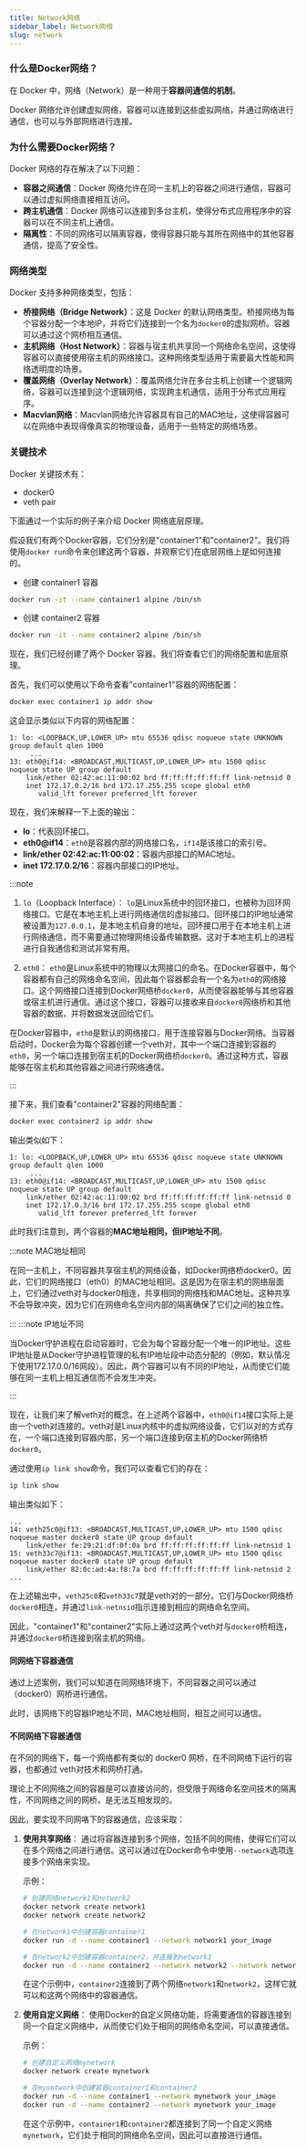 ```yaml
---
title: Network网络
sidebar_label: Network网络
slug: network
---
```


### 什么是Docker网络？
在 Docker 中，网络（Network）是一种用于**容器间通信的机制**。

Docker 网络允许创建虚拟网络，容器可以连接到这些虚拟网络，并通过网络进行通信，也可以与外部网络进行连接。

### 为什么需要Docker网络？
Docker 网络的存在解决了以下问题：
- **容器之间通信**：Docker 网络允许在同一主机上的容器之间进行通信，容器可以通过虚拟网络直接相互访问。
- **跨主机通信**：Docker 网络可以连接到多台主机，使得分布式应用程序中的容器可以在不同主机上通信。
- **隔离性**：不同的网络可以隔离容器，使得容器只能与其所在网络中的其他容器通信，提高了安全性。


### 网络类型
Docker 支持多种网络类型，包括：
 - **桥接网络（Bridge Network）**：这是 Docker 的默认网络类型。桥接网络为每个容器分配一个本地IP，并将它们连接到一个名为`docker0`的虚拟网桥。容器可以通过这个网桥相互通信。
 - **主机网络（Host Network）**：容器与宿主机共享同一个网络命名空间，这使得容器可以直接使用宿主机的网络接口。这种网络类型适用于需要最大性能和网络透明度的场景。
 - **覆盖网络（Overlay Network）**：覆盖网络允许在多台主机上创建一个逻辑网络，容器可以连接到这个逻辑网络，实现跨主机通信，适用于分布式应用程序。
 - **Macvlan网络**：Macvlan网络允许容器具有自己的MAC地址，这使得容器可以在网络中表现得像真实的物理设备，适用于一些特定的网络场景。


### 关键技术
Docker 关键技术有：
- docker0
- veth pair

下面通过一个实际的例子来介绍 Docker 网络底层原理。

假设我们有两个Docker容器，它们分别是"container1"和"container2"。我们将使用`docker run`命令来创建这两个容器，并观察它们在底层网络上是如何连接的。

- 创建 container1 容器
```bash
docker run -it --name container1 alpine /bin/sh
```
- 创建 container2 容器
```bash
docker run -it --name container2 alpine /bin/sh
```

现在，我们已经创建了两个 Docker 容器。我们将查看它们的网络配置和底层原理。

首先，我们可以使用以下命令查看"container1"容器的网络配置：
```bash
docker exec container1 ip addr show
```

这会显示类似以下内容的网络配置：
```
1: lo: <LOOPBACK,UP,LOWER_UP> mtu 65536 qdisc noqueue state UNKNOWN group default qlen 1000
     ...
13: eth0@if14: <BROADCAST,MULTICAST,UP,LOWER_UP> mtu 1500 qdisc noqueue state UP group default
    link/ether 02:42:ac:11:00:02 brd ff:ff:ff:ff:ff:ff link-netnsid 0
    inet 172.17.0.2/16 brd 172.17.255.255 scope global eth0
       valid_lft forever preferred_lft forever
```

现在，我们来解释一下上面的输出：
- **lo**：代表回环接口。
- **eth0@if14**：`eth0`是容器内部的网络接口名，`if14`是该接口的索引号。
- **link/ether 02:42:ac:11:00:02**：容器内部接口的MAC地址。
- **inet 172.17.0.2/16**：容器内部接口的IP地址。

:::note

1. `lo`（Loopback Interface）：
   `lo`是Linux系统中的回环接口，也被称为回环网络接口。它是在本地主机上进行网络通信的虚拟接口。回环接口的IP地址通常被设置为`127.0.0.1`，是本地主机自身的地址。回环接口用于在本地主机上进行网络通信，而不需要通过物理网络设备传输数据。这对于本地主机上的进程进行自我通信和测试非常有用。

2. `eth0`：
   `eth0`是Linux系统中的物理以太网接口的命名。在Docker容器中，每个容器都有自己的网络命名空间，因此每个容器都会有一个名为`eth0`的网络接口。这个网络接口连接到Docker网络桥`docker0`，从而使容器能够与其他容器或宿主机进行通信。通过这个接口，容器可以接收来自`docker0`网络桥和其他容器的数据，并将数据发送回给它们。

在Docker容器中，`eth0`是默认的网络接口，用于连接容器与Docker网络。当容器启动时，Docker会为每个容器创建一个veth对，其中一个端口连接到容器的`eth0`，另一个端口连接到宿主机的Docker网络桥`docker0`。通过这种方式，容器能够在宿主机和其他容器之间进行网络通信。

:::

接下来，我们查看"container2"容器的网络配置：
```bash
docker exec container2 ip addr show
```

输出类似如下：
```
1: lo: <LOOPBACK,UP,LOWER_UP> mtu 65536 qdisc noqueue state UNKNOWN group default qlen 1000
     ...
13: eth0@if14: <BROADCAST,MULTICAST,UP,LOWER_UP> mtu 1500 qdisc noqueue state UP group default
    link/ether 02:42:ac:11:00:02 brd ff:ff:ff:ff:ff:ff link-netnsid 0
    inet 172.17.0.3/16 brd 172.17.255.255 scope global eth0
       valid_lft forever preferred_lft forever
```

此时我们注意到，两个容器的**MAC地址相同，但IP地址不同**。

:::note MAC地址相同

在同一主机上，不同容器共享宿主机的网络设备，如Docker网络桥docker0。因此，它们的网络接口（eth0）的MAC地址相同。这是因为在宿主机的网络层面上，它们通过veth对与docker0相连，共享相同的网络栈和MAC地址。这种共享不会导致冲突，因为它们在网络命名空间内部的隔离确保了它们之间的独立性。

:::
:::note IP地址不同

当Docker守护进程在启动容器时，它会为每个容器分配一个唯一的IP地址。这些IP地址是从Docker守护进程管理的私有IP地址段中动态分配的（例如，默认情况下使用172.17.0.0/16网段）。因此，两个容器可以有不同的IP地址，从而使它们能够在同一主机上相互通信而不会发生冲突。

:::

现在，让我们来了解veth对的概念。在上述两个容器中，`eth0@if14`接口实际上是由一个veth对连接的。veth对是Linux内核中的虚拟网络设备，它们以对的方式存在，一个端口连接到容器内部，另一个端口连接到宿主机的Docker网络桥`docker0`。

通过使用`ip link show`命令，我们可以查看它们的存在：
```bash
ip link show
```

输出类似如下：
```
...
14: veth25c0@if13: <BROADCAST,MULTICAST,UP,LOWER_UP> mtu 1500 qdisc noqueue master docker0 state UP group default
    link/ether fe:29:21:df:0f:0a brd ff:ff:ff:ff:ff:ff link-netnsid 1
15: veth33c7@if13: <BROADCAST,MULTICAST,UP,LOWER_UP> mtu 1500 qdisc noqueue master docker0 state UP group default
    link/ether 82:0c:ad:4a:f8:7a brd ff:ff:ff:ff:ff:ff link-netnsid 2
...
```

在上述输出中，`veth25c0`和`veth33c7`就是veth对的一部分。它们与Docker网络桥`docker0`相连，并通过`link-netnsid`指示连接到相应的网络命名空间。

因此，"container1"和"container2"实际上通过这两个veth对与`docker0`桥相连，并通过`docker0`桥连接到宿主机的网络。


#### 同网络下容器通信
通过上述案例，我们可以知道在同网络环境下，不同容器之间可以通过（docker0）网桥进行通信。

此时，该网络下的容器IP地址不同，MAC地址相同，相互之间可以通信。

#### 不同网络下容器通信
在不同的网络下，每一个网络都有类似的 docker0 网桥，在不同网络下运行的容器，也都通过 veth对技术和网桥打通。

理论上不同网络之间的容器是可以直接访问的，但受限于网络命名空间技术的隔离性，不同网络之间的网桥，是无法互相发现的。

因此，要实现不同网咯下的容器通信，应该采取：

1. **使用共享网络**：
   通过将容器连接到多个网络，包括不同的网络，使得它们可以在多个网络之间进行通信。这可以通过在Docker命令中使用`--network`选项连接多个网络来实现。

   示例：
   ```bash
   # 创建网络network1和network2
   docker network create network1
   docker network create network2

   # 在network1中创建容器container1
   docker run -d --name container1 --network network1 your_image

   # 在network2中创建容器container2，并连接到network1
   docker run -d --name container2 --network network2 --network network1 your_image
   ```

   在这个示例中，`container2`连接到了两个网络`network1`和`network2`，这样它就可以和这两个网络中的容器通信。

2. **使用自定义网络**：
   使用Docker的自定义网络功能，将需要通信的容器连接到同一个自定义网络中，从而使它们处于相同的网络命名空间，可以直接通信。

   示例：
   ```bash
   # 创建自定义网络mynetwork
   docker network create mynetwork

   # 在mynetwork中创建容器container1和container2
   docker run -d --name container1 --network mynetwork your_image
   docker run -d --name container2 --network mynetwork your_image
   ```

   在这个示例中，`container1`和`container2`都连接到了同一个自定义网络`mynetwork`，它们处于相同的网络命名空间，因此可以直接进行通信。
